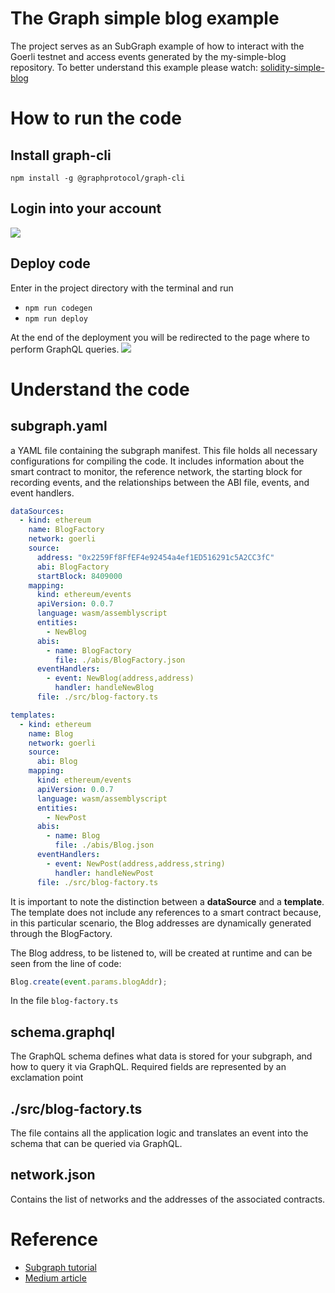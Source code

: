 # The Graph simple blog example
The project serves as an SubGraph example of how to interact with the Goerli testnet and access events generated by the my-simple-blog repository.
To better understand this example please watch: [solidity-simple-blog](https://github.com/kchain-solutions/solidity-simple-blog)

# How to run the code

## Install graph-cli
```npm install -g @graphprotocol/graph-cli```

## Login into your account
![](./img/auth.png)

## Deploy code
Enter in the project directory with the terminal and run
* ```npm run codegen```
* ```npm run deploy```

At the end of the deployment you will be redirected to the page where to perform GraphQL queries.
![](./img/simple-blog.png)


# Understand the code

## subgraph.yaml
a YAML file containing the subgraph manifest. 
This file holds all necessary configurations for compiling the code. It includes information about the smart contract to monitor, the reference network, the starting block for recording events, and the relationships between the ABI file, events, and event handlers.

```yaml
dataSources:
  - kind: ethereum
    name: BlogFactory
    network: goerli
    source:
      address: "0x2259Ff8FfEF4e92454a4ef1ED516291c5A2CC3fC"
      abi: BlogFactory
      startBlock: 8409000
    mapping:
      kind: ethereum/events
      apiVersion: 0.0.7
      language: wasm/assemblyscript
      entities:
        - NewBlog
      abis:
        - name: BlogFactory
          file: ./abis/BlogFactory.json
      eventHandlers:
        - event: NewBlog(address,address)
          handler: handleNewBlog
      file: ./src/blog-factory.ts
```

```yaml
templates:
  - kind: ethereum
    name: Blog
    network: goerli
    source:
      abi: Blog
    mapping:
      kind: ethereum/events
      apiVersion: 0.0.7
      language: wasm/assemblyscript
      entities:
        - NewPost
      abis:
        - name: Blog
          file: ./abis/Blog.json
      eventHandlers:
        - event: NewPost(address,address,string)
          handler: handleNewPost
      file: ./src/blog-factory.ts
```
It is important to note the distinction between a **dataSource** and a **template**. The template does not include any references to a smart contract because, in this particular scenario, the Blog addresses are dynamically generated through the BlogFactory.

The Blog address, to be listened to, will be created at runtime and can be seen from the line of code:

```typescript
Blog.create(event.params.blogAddr);
```

In the file ```blog-factory.ts```


## schema.graphql
The GraphQL schema defines what data is stored for your subgraph, and how to query it via GraphQL.
Required fields are represented by an exclamation point

## ./src/blog-factory.ts
The file contains all the application logic and translates an event into the schema that can be queried via GraphQL.

## network.json
Contains the list of networks and the addresses of the associated contracts.

# Reference
* [Subgraph tutorial](https://thegraph.com/docs/en/developing/creating-a-subgraph/)
* [Medium article]()